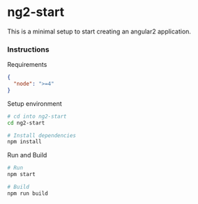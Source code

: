 # ng2-start

This is a minimal setup to start creating an angular2 application.

### Instructions

Requirements

```json
{
  "node": ">=4"
}
```

Setup environment

```bash
# cd into ng2-start
cd ng2-start

# Install dependencies
npm install
```

Run and Build
```bash
# Run
npm start

# Build
npm run build
```
